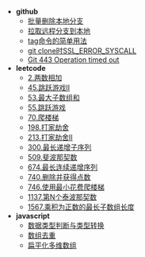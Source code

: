 
- **github**
  - [批量删除本地分支](/github/delete-brand)
  - [拉取远程分支到本地](/github/pull-brand)
  - [tag命令的简单用法](/github/tag)
  - [git clone时SSL_ERROR_SYSCALL](/github/git-clone-ssl-error-syscall)
  - [Git 443 Operation timed out](/github/git-443-operation-timed-out)
- **leetcode**
  - [2.两数相加](/leetcode/2-add-two-numbers)
  - [45.跳跃游戏II](/leetcode/45-jump-game-ii)
  - [53.最大子数组和](/leetcode/53-maximum-subarray)
  - [55.跳跃游戏](/leetcode/55-jump-game)
  - [70.爬楼梯](/leetcode/70-climbing-stairs)
  - [198.打家劫舍](/leetcode/198-house-robber)
  - [213.打家劫舍II](/leetcode/213-house-robber-ii)
  - [300.最长递增子序列](/leetcode/300-longest-increasing-subsequence)
  - [509.斐波那契数](/leetcode/509-fibonacci-number)
  - [674.最长连续递增序列](/leetcode/674-longest-continuous-increasing-subsequence)
  - [740.删除并获得点数](/leetcode/740-delete-and-earn)
  - [746.使用最小花费爬楼梯](/leetcode/746-min-cost-climbing-stairs)
  - [1137.第N个泰波那契数](/leetcode/1137-n-th-tribonacci-number)
  - [1567.乘积为正数的最长子数组长度](/leetcode/1567-maximum-length-of-subarray-with-positive-produc)
- **javascript**
  - [数据类型判断与类型转换](/javascript/javascript-typeof)
  - [数组去重](/javascript/array-remove-repeat)
  - [扁平化多维数组](/javascript/flat-array)
